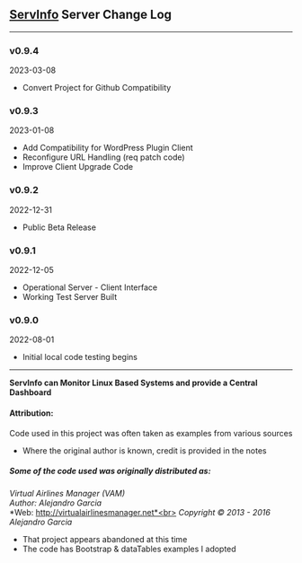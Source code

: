 ## [ServInfo](https://servinfo.elite-star-services.com/) Server Change Log
---
### v0.9.4
2023-03-08

* Convert Project for Github Compatibility

### v0.9.3
2023-01-08

* Add Compatibility for WordPress Plugin Client
* Reconfigure URL Handling (req patch code)
* Improve Client Upgrade Code

### v0.9.2
2022-12-31

* Public Beta Release

### v0.9.1
2022-12-05

* Operational Server - Client Interface
* Working Test Server Built

### v0.9.0
2022-08-01

* Initial local code testing begins

---

**ServInfo can Monitor Linux Based Systems and provide a Central Dashboard**
#### Attribution:
Code used in this project was often taken as examples from various sources
* Where the original author is known, credit is provided in the notes

##### Some of the code used was originally distributed as:
*Virtual Airlines Manager (VAM)*<br>
*Author: Alejandro Garcia*<br>
*Web: http://virtualairlinesmanager.net*<br>
*Copyright © 2013 - 2016 Alejandro Garcia*<br>
* That project appears abandoned at this time
* The code has Bootstrap & dataTables examples I adopted
